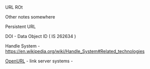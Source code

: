 URL ROt

Other notes somewhere

Persistent URL

DOI - Data Object ID ( IS 262634 )

Handle System - https://en.wikipedia.org/wiki/Handle_System#Related_technologies


[OpenURL](https://en.wikipedia.org/wiki/OpenURL) - link server systems -
